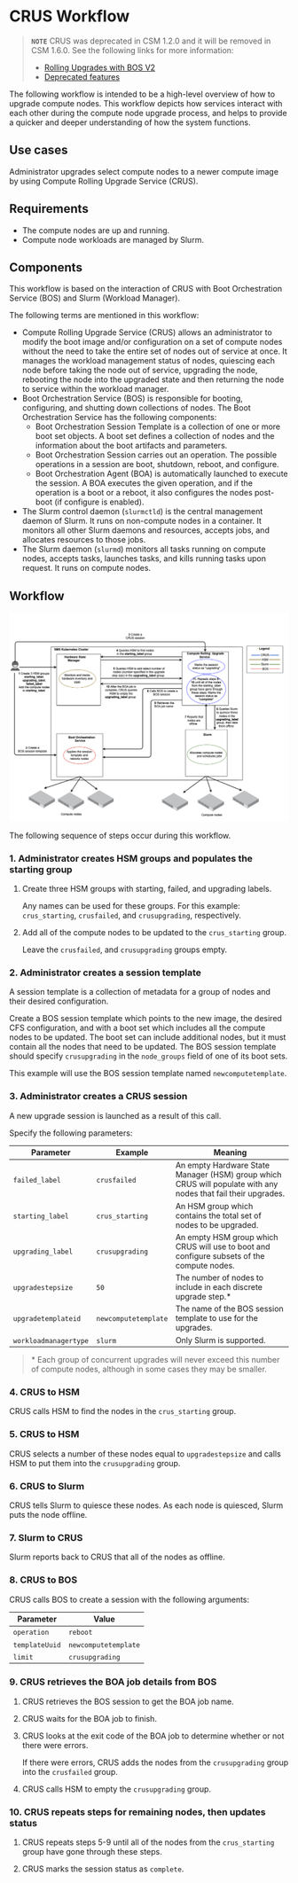 # CRUS Workflow

> **`NOTE`** CRUS was deprecated in CSM 1.2.0 and it will be removed in CSM 1.6.0.
> See the following links for more information:
>
> - [Rolling Upgrades with BOS V2](../boot_orchestration/Rolling_Upgrades.md)
> - [Deprecated features](../../introduction/differences.md#deprecated-features)

The following workflow is intended to be a high-level overview of how to upgrade compute nodes. This workflow depicts how services interact with each other during the compute node
upgrade process, and helps to provide a quicker and deeper understanding of how the system functions.

## Use cases

Administrator upgrades select compute nodes to a newer compute image by using Compute Rolling Upgrade Service \(CRUS\).

## Requirements

- The compute nodes are up and running.
- Compute node workloads are managed by Slurm.

## Components

This workflow is based on the interaction of CRUS with Boot Orchestration Service \(BOS\) and Slurm \(Workload Manager\).

The following terms are mentioned in this workflow:

- Compute Rolling Upgrade Service \(CRUS\) allows an administrator to modify the boot image and/or configuration on a set of compute nodes without the need to take the entire set
  of nodes out of service at once. It manages the workload management status of nodes, quiescing each node before taking the node out of service, upgrading the node, rebooting
  the node into the upgraded state and then returning the node to service within the workload manager.
- Boot Orchestration Service \(BOS\) is responsible for booting, configuring, and shutting down collections of nodes. The Boot Orchestration Service has the following components:
  - Boot Orchestration Session Template is a collection of one or more boot set objects. A boot set defines a collection of nodes and the information about the boot artifacts
    and parameters.
  - Boot Orchestration Session carries out an operation. The possible operations in a session are boot, shutdown, reboot, and configure.
  - Boot Orchestration Agent \(BOA\) is automatically launched to execute the session. A BOA executes the given operation, and if the operation is a boot or a reboot, it also
    configures the nodes post-boot \(if configure is enabled\).
- The Slurm control daemon (`slurmctld`) is the central management daemon of Slurm. It runs on non-compute nodes in a container. It monitors all other Slurm daemons and
  resources, accepts jobs, and allocates resources to those jobs.
- The Slurm daemon (`slurmd`) monitors all tasks running on compute nodes, accepts tasks, launches tasks, and kills running tasks upon request. It runs on compute nodes.

## Workflow

![CRUS Upgrade Workflow](../../img/operations/crus_upgrade.gif)

The following sequence of steps occur during this workflow.

### 1. Administrator creates HSM groups and populates the starting group

1. Create three HSM groups with starting, failed, and upgrading labels.

    Any names can be used for these groups.
    For this example: `crus_starting`, `crusfailed`, and `crusupgrading`, respectively.

1. Add all of the compute nodes to be updated to the `crus_starting` group.

    Leave the `crusfailed`, and `crusupgrading` groups empty.

### 2. Administrator creates a session template

A session template is a collection of metadata for a group of nodes and their desired configuration.

Create a BOS session template which points to the new image, the desired CFS configuration, and with a boot set which includes all the compute nodes to be updated.
The boot set can include additional nodes, but it must contain all the nodes that need to be updated. The BOS session template should specify `crusupgrading` in the
`node_groups` field of one of its boot sets.

This example will use the BOS session template named `newcomputetemplate`.

### 3. Administrator creates a CRUS session

A new upgrade session is launched as a result of this call.

Specify the following parameters:

| Parameter             | Example              | Meaning                                                                                                         |
|-----------------------|----------------------|-----------------------------------------------------------------------------------------------------------------|
| `failed_label`        | `crusfailed`         | An empty Hardware State Manager \(HSM\) group which CRUS will populate with any nodes that fail their upgrades. |
| `starting_label`      | `crus_starting`      | An HSM group which contains the total set of nodes to be upgraded.                                              |
| `upgrading_label`     | `crusupgrading`      | An empty HSM group which CRUS will use to boot and configure subsets of the compute nodes.                      |
| `upgradestepsize`     | `50`                 | The number of nodes to include in each discrete upgrade step.*                                                  |
| `upgradetemplateid`   | `newcomputetemplate` | The name of the BOS session template to use for the upgrades.                                                   |
| `workloadmanagertype` | `slurm`              | Only Slurm is supported.                                                                                        |

> \* Each group of concurrent upgrades will never exceed this number of compute nodes, although in some cases they may be smaller.

### 4. CRUS to HSM

CRUS calls HSM to find the nodes in the `crus_starting` group.

### 5. CRUS to HSM

CRUS selects a number of these nodes equal to `upgradestepsize` and calls HSM to put them into the `crusupgrading` group.

### 6. CRUS to Slurm

CRUS tells Slurm to quiesce these nodes. As each node is quiesced, Slurm puts the node offline.

### 7. Slurm to CRUS

Slurm reports back to CRUS that all of the nodes as offline.

### 8. CRUS to BOS

CRUS calls BOS to create a session with the following arguments:

| Parameter      | Value                |
|----------------|----------------------|
| `operation`    | `reboot`             |
| `templateUuid` | `newcomputetemplate` |
| `limit`        | `crusupgrading`      |

### 9. CRUS retrieves the BOA job details from BOS

1. CRUS retrieves the BOS session to get the BOA job name.

1. CRUS waits for the BOA job to finish.

1. CRUS looks at the exit code of the BOA job to determine whether or not there were errors.

    If there were errors, CRUS adds the nodes from the `crusupgrading` group into the `crusfailed` group.

1. CRUS calls HSM to empty the `crusupgrading` group.

### 10. CRUS repeats steps for remaining nodes, then updates status

1. CRUS repeats steps 5-9 until all of the nodes from the `crus_starting` group have gone through these steps.

1. CRUS marks the session status as `complete`.
